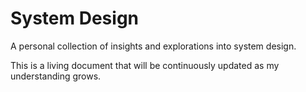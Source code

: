 # System Design

A personal collection of insights and explorations into system design.

This is a living document that will be continuously updated as my understanding grows.
